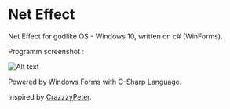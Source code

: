 # Net Effect

Net Effect for godlike OS - Windows 10, written on c# (WinForms).

Programm screenshot :

![Alt text](https://raw.githubusercontent.com/MrOkun/newNetEffect/master/Screenshot_1.png "Program")

Powered by Windows Forms with C-Sharp Language.



Inspired by [CrazzzyPeter](https://github.com/crazzzypeter).
